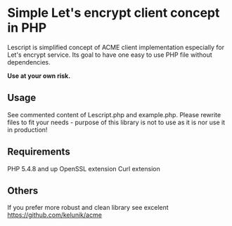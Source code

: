 # Simple Let's encrypt client concept in PHP

Lescript is simplified concept of ACME client implementation especially for Let's encrypt service. Its goal to have one 
easy to use PHP file without dependencies. 

**Use at your own risk.**

## Usage

See commented content of Lescript.php and example.php. Please rewrite files to fit your needs - purpose of this library is not to use as it is nor use it in production!

## Requirements

PHP 5.4.8 and up
OpenSSL extension
Curl extension

## Others

If you prefer more robust and clean library see excelent https://github.com/kelunik/acme


